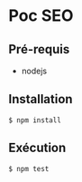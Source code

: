 # Poc SEO

## Pré-requis

- nodejs

## Installation

```shell
$ npm install
```

## Exécution

```shell
$ npm test
```
